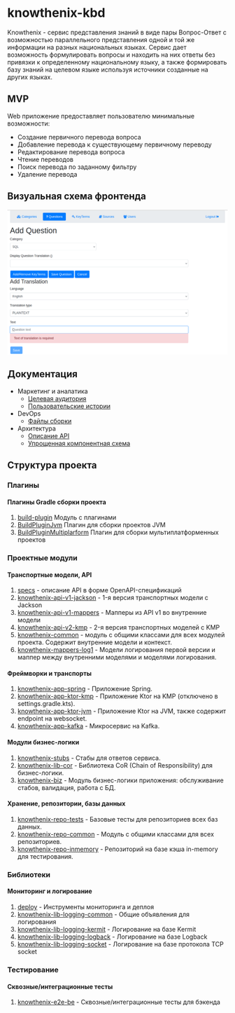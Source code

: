 # knowthenix-kbd

Knowthenix - сервис представления знаний в виде пары Вопрос-Ответ c возможностью
параллельного представления одной и той же информации на разных национальных языках.
Сервис дает возможность формулировать вопросы и находить на них ответы без привязки к определенному национальному языку,
а также формировать базу знаний на целевом языке используя источники созданные на других языках.

## MVP

Web приложение предоставляет пользователю минимальные возможности:
* Создание первичного перевода вопроса
* Добавление перевода к существующему первичному переводу
* Редактирование перевода вопроса
* Чтение переводов 
* Поиск перевода по заданному фильтру
* Удаление перевода

## Визуальная схема фронтенда

![Экран добавления Translation](docs/biz/images/Add_Question_Screen.png)

## Документация

* Маркетинг и аналатика
  * [Целевая аудитория](docs/biz/01-target-audience.md)
  * [Пользовательские истории](docs/biz/02-bizreq.md)
* DevOps
  * [Файлы сборки](./deploy)
* Архитектура
  * [Описание API](docs/architecture/api.md)
  * [Упрощенная компонентная схема](docs/architecture/arch.md)

## Структура проекта

### Плагины

#### Плагины Gradle сборки проекта

1. [build-plugin](build-plugin) Модуль с плагинами
2. [BuildPluginJvm](build-plugin/src/main/kotlin/BuildPluginJvm.kt) Плагин для сборки проектов JVM
3. [BuildPluginMultiplarform](build-plugin/src/main/kotlin/BuildPluginMultiplatform.kt) Плагин для сборки
   мультиплатформенных проектов

### Проектные модули

#### Транспортные модели, API

1. [specs](specs) - описание API в форме OpenAPI-спецификаций
2. [knowthenix-api-v1-jackson](knowthenix-be/knowthenix-api-v1-jackson) - 1-я версия транспортных модели с Jackson
3. [knowthenix-api-v1-mappers](knowthenix-be/knowthenix-api-v1-mappers) - Мапперы из API v1 во внутренние модели
4. [knowthenix-api-v2-kmp](knowthenix-be/knowthenix-api-v2-kmp) - 2-я версия транспортных моделей с KMP
5. [knowthenix-common](knowthenix-be/knowthenix-common) - модуль с общими классами для всех модулей проекта.
   Содержит внутренние модели и контекст.
6. [knowthenix-mappers-log1](knowthenix-be/knowthenix-api-log1) - Модели логирования первой версии и маппер между
   внутренними моделями и моделями логирования.

#### Фреймворки и транспорты
1. [knowthenix-app-spring](knowthenix-be/knowthenix-app-spring) - Приложение Spring.
2. [knowthenix-app-ktor-kmp](knowthenix-be/knowthenix-app-ktor-kmp) - Приложение Ktor на KMP (отключено в settings.gradle.kts).
3. [knowthenix-app-ktor-jvm](knowthenix-be/knowthenix-app-ktor-jvm) - Приложение Ktor на JVM, 
   также содержит endpoint на websocket.
4. [knowthenix-app-kafka](knowthenix-be/knowthenix-app-kafka) - Микросервис на Kafka.

#### Модули бизнес-логики
1. [knowthenix-stubs](knowthenix-be/knowthenix-stubs) - Стабы для ответов сервиса.
2. [knowthenix-lib-cor](knowthenix-libs/knowthenix-lib-cor) - Библиотека CoR (Chain of Responsibility) для бизнес-логики.
3. [knowthenix-biz](knowthenix-be/knowthenix-biz) - Модуль бизнес-логики приложения: обслуживание стабов, валидация, работа с БД.

#### Хранение, репозитории, базы данных
1. [knowthenix-repo-tests](knowthenix-be/knowthenix-repo-tests) - Базовые тесты для репозиториев всех баз данных.
2. [knowthenix-repo-common](knowthenix-be/knowthenix-repo-common) - Модуль с общими классами для всех репозиториев.
3. [knowthenix-repo-inmemory](knowthenix-be/knowthenix-repo-inmemory) - Репозиторий на базе кэша in-memory для тестирования.

### Библиотеки

#### Мониторинг и логирование

1. [deploy](deploy) - Инструменты мониторинга и деплоя
2. [knowthenix-lib-logging-common](knowthenix-libs/knowthenix-lib-logging-common) - Общие объявления для логирования
3. [knowthenix-lib-logging-kermit](knowthenix-libs/knowthenix-lib-logging-kermit) - Логирование на базе Kermit
4. [knowthenix-lib-logging-logback](knowthenix-libs/knowthenix-lib-logging-logback) - Логирование на базе Logback
5. [knowthenix-lib-logging-socket](knowthenix-libs/knowthenix-lib-logging-socket) - Логирование на базе протокола TCP socket

### Тестирование

#### Сквозные/интеграционные тесты

1. [knowthenix-e2e-be](knowthenix-tests/knowthenix-e2e-be) - Сквозные/интеграционные тесты для бэкенда
